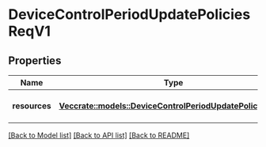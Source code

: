 # DeviceControlPeriodUpdatePoliciesReqV1

## Properties

Name | Type | Description | Notes
------------ | ------------- | ------------- | -------------
**resources** | [**Vec<crate::models::DeviceControlPeriodUpdatePolicyReqV1>**](device_control.UpdatePolicyReqV1.md) | A collection of policies to update | 

[[Back to Model list]](../README.md#documentation-for-models) [[Back to API list]](../README.md#documentation-for-api-endpoints) [[Back to README]](../README.md)


